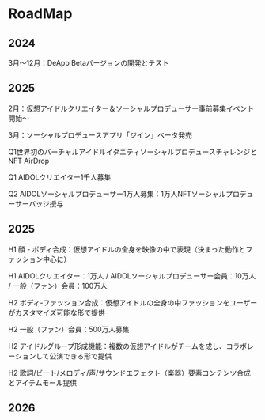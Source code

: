# RoadMap

## **2024**

3月～12月：DeApp Betaバージョンの開発とテスト&#x20;

## **2025**

2月：仮想アイドルクリエイター＆ソーシャルプロデューサー事前募集イベント開始～&#x20;

3月：ソーシャルプロデュースアプリ「ジイン」ベータ発売&#x20;

Q1世界初のバーチャルアイドルイタニティソーシャルプロデュースチャレンジとNFT AirDrop&#x20;

Q1 AIDOLクリエイター1千人募集&#x20;

Q2 AIDOLソーシャルプロデューサー1万人募集：1万人NFTソーシャルプロデューサーバッジ授与

## **2025**

H1 顔 - ボディ合成：仮想アイドルの全身を映像の中で表現（決まった動作とファッション中心に）&#x20;

H1 AIDOLクリエイター：1万人 / AIDOLソーシャルプロデューサー会員：10万人 / 一般（ファン）会員：100万人&#x20;

H2 ボディ-ファッション合成：仮想アイドルの全身の中ファッションをユーザーがカスタマイズ可能な形で提供&#x20;

H2 一般（ファン）会員：500万人募集&#x20;

H2 アイドルグループ形成機能：複数の仮想アイドルがチームを成し、コラボレーションして公演できる形で提供&#x20;

H2 歌詞/ビート/メロディ/声/サウンドエフェクト（楽器）要素コンテンツ合成とアイテムモール提供

## 2026




